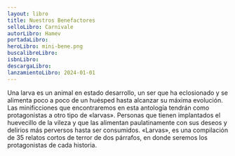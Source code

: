 ```yaml
---
layout: libro
title: Nuestros Benefactores
selloLibro: Carnivale
autorLibro: Hamev
portadaLibro: 
heroLibro: mini-bene.png
buscalibreLibro:
isbnLibro: 
descargaLibro: 
lanzamientoLibro: 2024-01-01
---
```

Una larva es un animal en estado desarrollo, un ser que ha eclosionado y se alimenta poco a poco de un huésped hasta alcanzar su máxima evolución. Las minificciones que encontraremos en esta antología tendrán como protagonistas a otro tipo de «larvas». Personas que tienen implantados el huevecillo de la vileza y que las alimentan paulatinamente con sus deseos y delirios más perversos hasta ser consumidos.
«Larvas», es una compilación de 35 relatos cortos de terror de dos párrafos, en donde seremos los protagonistas de cada historia.